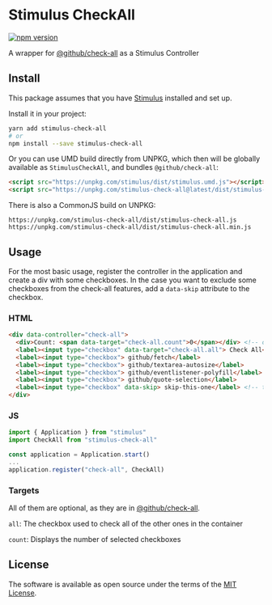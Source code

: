 # Stimulus CheckAll
[![npm version](https://badge.fury.io/js/stimulus-check-all.svg)](https://badge.fury.io/js/stimulus-check-all)

A wrapper for [@github/check-all] as a Stimulus Controller

## Install
This package assumes that you have [Stimulus](https://stimulusjs.org/handbook/installing) installed and set up.

Install it in your project:
```sh
yarn add stimulus-check-all
# or
npm install --save stimulus-check-all
```

Or you can use UMD build directly from UNPKG, which then will be globally available as `StimulusCheckAll`, and bundles `@github/check-all`:
```html
<script src="https://unpkg.com/stimulus/dist/stimulus.umd.js"></script> <!-- Stimulus need to be loaded globally -->
<script src="https://unpkg.com/stimulus-check-all@latest/dist/stimulus-check-all.umd.js"></script> <!-- or '/dist/stimulus-check-all.umd.min.js' -->
```

There is also a CommonJS build on UNPKG:
```
https://unpkg.com/stimulus-check-all/dist/stimulus-check-all.js
https://unpkg.com/stimulus-check-all/dist/stimulus-check-all.min.js
```

## Usage

For the most basic usage, register the controller in the application and create a div with some checkboxes.
In the case you want to exclude some checkboxes from the check-all features, add a `data-skip` attribute to the checkbox.

### HTML
```html
<div data-controller="check-all">
  <div>Count: <span data-target="check-all.count">0</span></div> <!-- optional -->
  <label><input type="checkbox" data-target="check-all.all"> Check All</label> <!-- optional -->
  <label><input type="checkbox"> github/fetch</label>
  <label><input type="checkbox"> github/textarea-autosize</label>
  <label><input type="checkbox"> github/eventlistener-polyfill</label>
  <label><input type="checkbox"> github/quote-selection</label>
  <label><input type="checkbox" data-skip> skip-this-one</label> <!-- this one is skipped -->
</div>
```

### JS
```js
import { Application } from "stimulus"
import CheckAll from "stimulus-check-all"

const application = Application.start()
...
application.register("check-all", CheckAll)
```

### Targets

All of them are optional, as they are in [@github/check-all].

`all`: The checkbox used to check all of the other ones in the container

`count`: Displays the number of selected checkboxes


## License

The software is available as open source under the terms of the [MIT License](https://opensource.org/licenses/MIT).

[@github/check-all]: https://github.com/github/check-all
